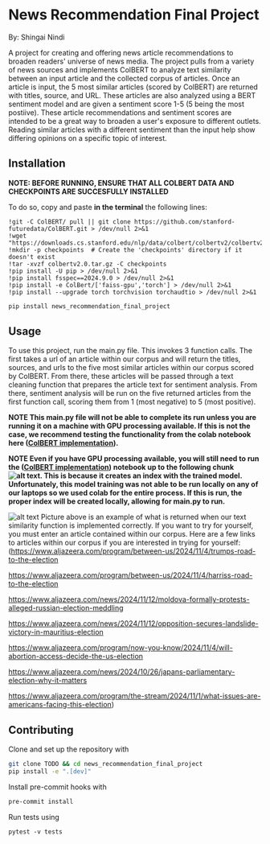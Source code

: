 # News Recommendation Final Project
By: Shingai Nindi

A project for creating and offering news article recommendations to broaden readers' universe of news media. The project pulls from a variety of news sources and implements ColBERT to analyze text similarity between an input article and the collected corpus of articles. Once an article is input, the 5 most similar articles (scored by ColBERT) are returned with titles, source, and URL. These articles are also analyzed using a BERT sentiment model and are given a sentiment score 1-5 (5 being the most postiive). These article recommendations and sentiment scores are intended to be a great way to broaden a user's exposure to different outlets. Reading similar articles with a different sentiment than the input help show differing opinions on a specific topic of interest.

## Installation

**NOTE: BEFORE RUNNING, ENSURE THAT ALL COLBERT DATA AND CHECKPOINTS ARE SUCCESFULLY INSTALLED**

To do so, copy and paste **in the terminal** the following lines:

```
!git -C ColBERT/ pull || git clone https://github.com/stanford-futuredata/ColBERT.git > /dev/null 2>&1
!wget "https://downloads.cs.stanford.edu/nlp/data/colbert/colbertv2/colbertv2.0.tar.gz"
!mkdir -p checkpoints  # Create the 'checkpoints' directory if it doesn't exist
!tar -xvzf colbertv2.0.tar.gz -C checkpoints
!pip install -U pip > /dev/null 2>&1
!pip install fsspec==2024.9.0 > /dev/null 2>&1
!pip install -e ColBert/['faiss-gpu','torch'] > /dev/null 2>&1
!pip install --upgrade torch torchvision torchaudtio > /dev/null 2>&1
```

```bash
pip install news_recommendation_final_project
```

## Usage

To use this project, run the main.py file. This invokes 3 function calls. The first takes a url of an article within our corpus and will return the titles, sources, and urls to the five most similar articles within our corpus scored by ColBERT.
From there, these articles will be passed through a text cleaning function that prepares the article text for sentiment analysis. From there, sentiment analysis will be run on the five returned articles from the first function call, scoring them from 1 (most negative) to 5 (most positive).

**NOTE This main.py file will not be able to complete its run unless you are running it on a machine with GPU processing available. If this is not the case, we recommend testing the functionality from the colab notebook here ([ColBERT implementation](src/model_training_colab/DSAN_5400_Final_News_Recommender_Training.ipynb)).**

**NOTE Even if you have GPU processing available, you will still need to run the ([ColBERT implementation](src/model_training_colab/DSAN_5400_Final_News_Recommender_Training.ipynb)) notebook up to the following chunk ![alt text](readme_images/required_colab.png). This is because it creates an index with the trained model. Unfortunately, this model training was not able to be run locally on any of our laptops so we used colab for the entire process. If this is run, the proper index will be created locally, allowing for main.py to run.**

![alt text](readme_images/colbert_results.png)
Picture above is an example of what is returned when our text similarity function is implemented correctly. If you want to try for yourself, you must enter an article contained within our corpus. Here are a few links to articles within our corpus if you are interested in trying for yourself:(https://www.aljazeera.com/program/between-us/2024/11/4/trumps-road-to-the-election

https://www.aljazeera.com/program/between-us/2024/11/4/harriss-road-to-the-election

https://www.aljazeera.com/news/2024/11/12/moldova-formally-protests-alleged-russian-election-meddling

https://www.aljazeera.com/news/2024/11/12/opposition-secures-landslide-victory-in-mauritius-election

https://www.aljazeera.com/program/now-you-know/2024/11/4/will-abortion-access-decide-the-us-election

https://www.aljazeera.com/news/2024/10/26/japans-parliamentary-election-why-it-matters

https://www.aljazeera.com/program/the-stream/2024/11/1/what-issues-are-americans-facing-this-election)

## Contributing

Clone and set up the repository with

```bash
git clone TODO && cd news_recommendation_final_project
pip install -e ".[dev]"
```

Install pre-commit hooks with

```bash
pre-commit install
```

Run tests using

```
pytest -v tests
```

